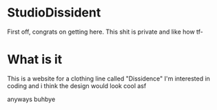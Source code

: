 # StudioDissident
First off, congrats on getting here. This shit is private and like how tf-



# What is it
This is a website for a clothing line called "Dissidence"
I'm interested in coding and i think the design would look cool asf

anyways buhbye
